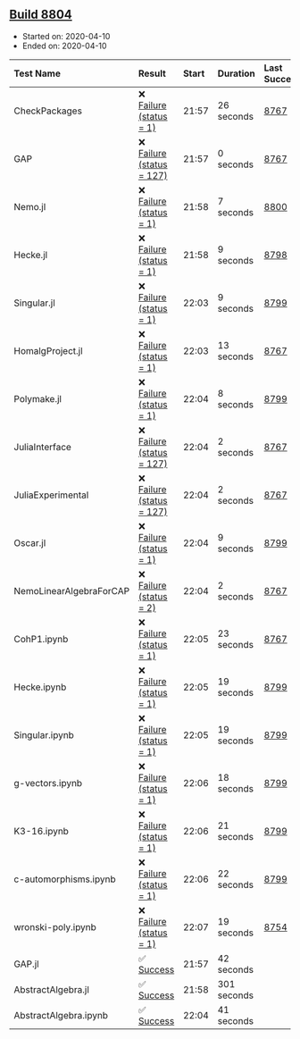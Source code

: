 ## [Build 8804](https://oscarci.mathematik.uni-kl.de/job/oscar/8804/)

* Started on: 2020-04-10
* Ended on: 2020-04-10

| Test Name    | Result | Start | Duration | Last Success | First Failure |
|:-------------|:-------|:------|:---------|:-------------|:--------------|
| CheckPackages | ❌ [Failure (status = 1)](https://oscarci.mathematik.uni-kl.de/job/oscar/8804/artifact/logs/build-8804/CheckPackages.log) | 21:57 | 26 seconds | [8767](https://oscarci.mathematik.uni-kl.de/job/oscar/8767/) | [8768](https://oscarci.mathematik.uni-kl.de/job/oscar/8768/) |
| GAP | ❌ [Failure (status = 127)](https://oscarci.mathematik.uni-kl.de/job/oscar/8804/artifact/logs/build-8804/GAP.log) | 21:57 | 0 seconds | [8767](https://oscarci.mathematik.uni-kl.de/job/oscar/8767/) | [8768](https://oscarci.mathematik.uni-kl.de/job/oscar/8768/) |
| Nemo.jl | ❌ [Failure (status = 1)](https://oscarci.mathematik.uni-kl.de/job/oscar/8804/artifact/logs/build-8804/Nemo.jl.log) | 21:58 | 7 seconds | [8800](https://oscarci.mathematik.uni-kl.de/job/oscar/8800/) | [8804](https://oscarci.mathematik.uni-kl.de/job/oscar/8804/) |
| Hecke.jl | ❌ [Failure (status = 1)](https://oscarci.mathematik.uni-kl.de/job/oscar/8804/artifact/logs/build-8804/Hecke.jl.log) | 21:58 | 9 seconds | [8798](https://oscarci.mathematik.uni-kl.de/job/oscar/8798/) | [8799](https://oscarci.mathematik.uni-kl.de/job/oscar/8799/) |
| Singular.jl | ❌ [Failure (status = 1)](https://oscarci.mathematik.uni-kl.de/job/oscar/8804/artifact/logs/build-8804/Singular.jl.log) | 22:03 | 9 seconds | [8799](https://oscarci.mathematik.uni-kl.de/job/oscar/8799/) | [8804](https://oscarci.mathematik.uni-kl.de/job/oscar/8804/) |
| HomalgProject.jl | ❌ [Failure (status = 1)](https://oscarci.mathematik.uni-kl.de/job/oscar/8804/artifact/logs/build-8804/HomalgProject.jl.log) | 22:03 | 13 seconds | [8767](https://oscarci.mathematik.uni-kl.de/job/oscar/8767/) | [8768](https://oscarci.mathematik.uni-kl.de/job/oscar/8768/) |
| Polymake.jl | ❌ [Failure (status = 1)](https://oscarci.mathematik.uni-kl.de/job/oscar/8804/artifact/logs/build-8804/Polymake.jl.log) | 22:04 | 8 seconds | [8799](https://oscarci.mathematik.uni-kl.de/job/oscar/8799/) | [8804](https://oscarci.mathematik.uni-kl.de/job/oscar/8804/) |
| JuliaInterface | ❌ [Failure (status = 127)](https://oscarci.mathematik.uni-kl.de/job/oscar/8804/artifact/logs/build-8804/JuliaInterface.log) | 22:04 | 2 seconds | [8767](https://oscarci.mathematik.uni-kl.de/job/oscar/8767/) | [8768](https://oscarci.mathematik.uni-kl.de/job/oscar/8768/) |
| JuliaExperimental | ❌ [Failure (status = 127)](https://oscarci.mathematik.uni-kl.de/job/oscar/8804/artifact/logs/build-8804/JuliaExperimental.log) | 22:04 | 2 seconds | [8767](https://oscarci.mathematik.uni-kl.de/job/oscar/8767/) | [8768](https://oscarci.mathematik.uni-kl.de/job/oscar/8768/) |
| Oscar.jl | ❌ [Failure (status = 1)](https://oscarci.mathematik.uni-kl.de/job/oscar/8804/artifact/logs/build-8804/Oscar.jl.log) | 22:04 | 9 seconds | [8799](https://oscarci.mathematik.uni-kl.de/job/oscar/8799/) | [8804](https://oscarci.mathematik.uni-kl.de/job/oscar/8804/) |
| NemoLinearAlgebraForCAP | ❌ [Failure (status = 2)](https://oscarci.mathematik.uni-kl.de/job/oscar/8804/artifact/logs/build-8804/NemoLinearAlgebraForCAP.log) | 22:04 | 2 seconds | [8767](https://oscarci.mathematik.uni-kl.de/job/oscar/8767/) | [8768](https://oscarci.mathematik.uni-kl.de/job/oscar/8768/) |
| CohP1.ipynb | ❌ [Failure (status = 1)](https://oscarci.mathematik.uni-kl.de/job/oscar/8804/artifact/logs/build-8804/CohP1.ipynb.log) | 22:05 | 23 seconds | [8767](https://oscarci.mathematik.uni-kl.de/job/oscar/8767/) | [8768](https://oscarci.mathematik.uni-kl.de/job/oscar/8768/) |
| Hecke.ipynb | ❌ [Failure (status = 1)](https://oscarci.mathematik.uni-kl.de/job/oscar/8804/artifact/logs/build-8804/Hecke.ipynb.log) | 22:05 | 19 seconds | [8799](https://oscarci.mathematik.uni-kl.de/job/oscar/8799/) | [8804](https://oscarci.mathematik.uni-kl.de/job/oscar/8804/) |
| Singular.ipynb | ❌ [Failure (status = 1)](https://oscarci.mathematik.uni-kl.de/job/oscar/8804/artifact/logs/build-8804/Singular.ipynb.log) | 22:05 | 19 seconds | [8799](https://oscarci.mathematik.uni-kl.de/job/oscar/8799/) | [8804](https://oscarci.mathematik.uni-kl.de/job/oscar/8804/) |
| g-vectors.ipynb | ❌ [Failure (status = 1)](https://oscarci.mathematik.uni-kl.de/job/oscar/8804/artifact/logs/build-8804/g-vectors.ipynb.log) | 22:06 | 18 seconds | [8799](https://oscarci.mathematik.uni-kl.de/job/oscar/8799/) | [8804](https://oscarci.mathematik.uni-kl.de/job/oscar/8804/) |
| K3-16.ipynb | ❌ [Failure (status = 1)](https://oscarci.mathematik.uni-kl.de/job/oscar/8804/artifact/logs/build-8804/K3-16.ipynb.log) | 22:06 | 21 seconds | [8799](https://oscarci.mathematik.uni-kl.de/job/oscar/8799/) | [8804](https://oscarci.mathematik.uni-kl.de/job/oscar/8804/) |
| c-automorphisms.ipynb | ❌ [Failure (status = 1)](https://oscarci.mathematik.uni-kl.de/job/oscar/8804/artifact/logs/build-8804/c-automorphisms.ipynb.log) | 22:06 | 22 seconds | [8799](https://oscarci.mathematik.uni-kl.de/job/oscar/8799/) | [8804](https://oscarci.mathematik.uni-kl.de/job/oscar/8804/) |
| wronski-poly.ipynb | ❌ [Failure (status = 1)](https://oscarci.mathematik.uni-kl.de/job/oscar/8804/artifact/logs/build-8804/wronski-poly.ipynb.log) | 22:07 | 19 seconds | [8754](https://oscarci.mathematik.uni-kl.de/job/oscar/8754/) | [8755](https://oscarci.mathematik.uni-kl.de/job/oscar/8755/) |
| GAP.jl | ✅ [Success](https://oscarci.mathematik.uni-kl.de/job/oscar/8804/artifact/logs/build-8804/GAP.jl.log) | 21:57 | 42 seconds |  |  |
| AbstractAlgebra.jl | ✅ [Success](https://oscarci.mathematik.uni-kl.de/job/oscar/8804/artifact/logs/build-8804/AbstractAlgebra.jl.log) | 21:58 | 301 seconds |  |  |
| AbstractAlgebra.ipynb | ✅ [Success](https://oscarci.mathematik.uni-kl.de/job/oscar/8804/artifact/logs/build-8804/AbstractAlgebra.ipynb.log) | 22:04 | 41 seconds |  |  |
